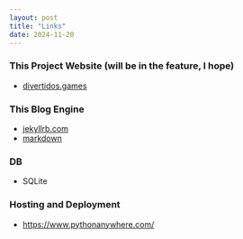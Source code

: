 ```yaml
---
layout: post
title: "Links"
date: 2024-11-20
---
```


### This Project Website (will be in the feature, I hope)
* [divertidos.games](http://www.divertidos.games/)


### This Blog Engine
* [jekyllrb.com](https://jekyllrb.com/docs/)
* [markdown](https://daringfireball.net/projects/markdown/basics)

### DB
* SQLite

### Hosting and Deployment
* https://www.pythonanywhere.com/
